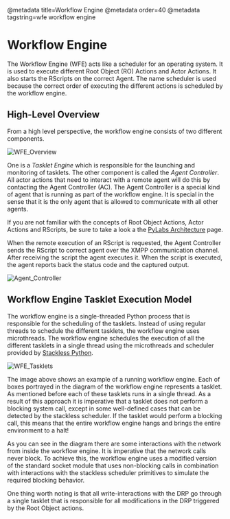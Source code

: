 @metadata title=Workflow Engine
@metadata order=40
@metadata tagstring=wfe workflow engine

[architecture]: /#/Overview/Architecture
[stackless]: http://www.stackless.com/
[qpinstall]: /#/Q-Packages/QPInstall
[imgWFE]: images/images50/pylabs/WorkflowEngineHighLevel.png
[imgAC]: images/images50/pylabs/AgentController.png
[imgWfeTasklet]: images/images50/pylabs/WFETasklets.png


# Workflow Engine

The Workflow Engine (WFE) acts like a scheduler for an operating system. It is used to execute different Root Object (RO) Actions and Actor Actions. It also starts the RScripts on the correct Agent. The name scheduler is used because the correct order of executing the different actions is scheduled by the workflow engine.


## High-Level Overview
From a high level perspective, the workflow engine consists of two different components.

![WFE_Overview][imgWFE]


One is a _Tasklet Engine_ which is responsible for the launching and monitoring of tasklets. 
The other component is called the _Agent Controller_. All actor actions that need to interact with a remote agent will do this by contacting the Agent Controller (AC). 
The Agent Controller is a special kind of agent that is running as part of the workflow engine. It is special in the sense that it is the only agent that is allowed to communicate with all other agents.

If you are not familiar with the concepts of Root Object Actions, Actor Actions and RScripts, be sure to take a look a the [PyLabs Architecture][architecture] page.

When the remote execution of an RScript is requested, the Agent Controller sends the RScript to correct agent over the XMPP communication channel. After receiving the script the agent executes it. When the script is executed, the agent reports back the status code and the captured output.

![Agent_Controller][imgAC]


## Workflow Engine Tasklet Execution Model

The workflow engine is a single-threaded Python process that is responsible for the scheduling of the tasklets. Instead of using regular threads to schedule the different tasklets, the workflow engine uses microthreads. 
The workflow engine schedules the execution of all the different tasklets in a single thread using the microthreads and scheduler provided by [Stackless Python][stackless].

![WFE_Tasklets][imgWfeTasklet]

The image above shows an example of a running workflow engine. Each of boxes portrayed in the diagram of the workflow engine represents a tasklet. As mentioned before each of these tasklets runs in a single thread. 
As a result of this approach it is imperative that a tasklet does not perform a blocking system call, except in some well-defined cases that can be detected by the stackless scheduler. If the tasklet would perform a blocking call, this means that the entire workflow engine hangs and brings the entire environment to a halt!

As you can see in the diagram there are some interactions with the network from inside the workflow engine. It is imperative that the network calls never block. To achieve this, the workflow engine uses a modified version of the standard socket module that uses non-blocking calls in combination with interactions with the stackless scheduler primitives to simulate the required blocking behavior.

One thing worth noting is that all write-interactions with the DRP go through a single tasklet that is responsible for all modifications in the DRP triggered by the Root Object actions.
